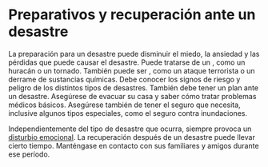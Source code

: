 Preparativos y recuperación ante un desastre
============================================


La preparación para un desastre puede disminuir el miedo, la ansiedad y las pérdidas que puede causar el desastre. Puede tratarse de un , como un huracán o un tornado. También puede ser , como un ataque terrorista o un derrame de sustancias químicas. Debe conocer los signos de riesgo y peligro de los distintos tipos de desastres. También debe tener un plan ante un desastre. Asegúrese de evacuar su casa y saber cómo tratar problemas médicos básicos. Asegúrese también de tener el seguro que necesita, inclusive algunos tipos especiales, como el seguro contra inundaciones.


Independientemente del tipo de desastre que ocurra, siempre provoca un [disturbio emocional](https://medlineplus.gov/spanish/copingwithdisasters.html). La recuperación después de un desastre puede llevar cierto tiempo. Manténgase en contacto con sus familiares y amigos durante ese período.


